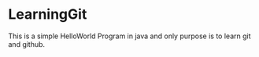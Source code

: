 # LearningGit
This is a simple HelloWorld Program in java and only purpose is to learn git and github.
